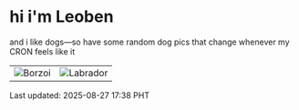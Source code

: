 # hi i'm Leoben

and i like dogs—so have some random dog pics that change whenever my CRON feels like it

|  |  |
|--------|----------|
| ![Borzoi](https://random-dog-vercel.vercel.app/api/random-borzoi?v=1756287517) | ![Labrador](https://random-dog-vercel.vercel.app/api/random-labrador?v=1756287517) |

Last updated: 2025-08-27 17:38 PHT
